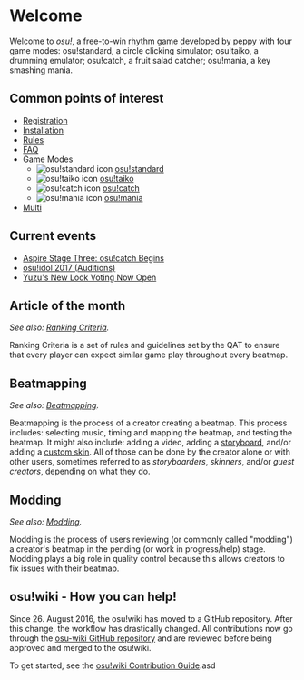 # Welcome

Welcome to _osu!_, a free-to-win rhythm game developed by peppy with four game modes: osu!standard, a circle clicking simulator; osu!taiko, a drumming emulator; osu!catch, a fruit salad catcher; osu!mania, a key smashing mania.

## Common points of interest

- [Registration](/wiki/Registration)
- [Installation](/wiki/Installation)
- [Rules](/wiki/Rules)
- [FAQ](/wiki/FAQ)
- Game Modes
  - ![osu!standard icon](/wiki/shared/mode/osu.png) [osu!standard](/wiki/osu!standard/#getting-started)
  - ![osu!taiko icon](/wiki/shared/mode/taiko.png) [osu!taiko](/wiki/osu!taiko/#getting-started)
  - ![osu!catch icon](/wiki/shared/mode/catch.png) [osu!catch](/wiki/osu!catch/#getting-started)
  - ![osu!mania icon](/wiki/shared/mode/mania.png) [osu!mania](/wiki/osu!mania/#getting-started)
- [Multi](/wiki/Multi/#getting-started)

## Current events

<!--There are no active events within the osu! community at this time.-->
- [Aspire Stage Three: osu!catch Begins](https://osu.ppy.sh/home/news/2017-09-21-aspire-stage-three-osucatch-begins)
- [osu!idol 2017 (Auditions)](https://osu.ppy.sh/home/news/2017-08-14-osu-idol-2017-auditions-now-open)
- [Yuzu's New Look Voting Now Open](https://osu.ppy.sh/home/news/2017-09-29-yuzus-new-look-voting-now-open)

## Article of the month

_See also: [Ranking Criteria](/wiki/Ranking_Criteria)._

Ranking Criteria is a set of rules and guidelines set by the QAT to ensure that every player can expect similar game play throughout every beatmap.

## Beatmapping

_See also: [Beatmapping](/wiki/Beatmapping/#getting-started)._

Beatmapping is the process of a creator creating a beatmap. This process includes: selecting music, timing and mapping the beatmap, and testing the beatmap. It might also include: adding a video, adding a [storyboard](/wiki/storyboarding/#getting-started), and/or adding a [custom skin](/wiki/skinning/#getting-started). All of those can be done by the creator alone or with other users, sometimes referred to as _storyboarders_, _skinners_, and/or _guest creators_, depending on what they do.

## Modding

_See also: [Modding](/wiki/Modding/#getting-started)._

Modding is the process of users reviewing (or commonly called "modding") a creator's beatmap in the pending (or work in progress/help) stage. Modding plays a big role in quality control because this allows creators to fix issues with their beatmap.

## osu!wiki - How you can help!

Since 26. August 2016, the osu!wiki has moved to a GitHub repository. After this change, the workflow has drastically changed. All contributions now go through the [osu-wiki GitHub repository](https://github.com/ppy/osu-wiki) and are reviewed before being approved and merged to the osu!wiki.

To get started, see the [osu!wiki Contribution Guide](/wiki/owcg).asd
